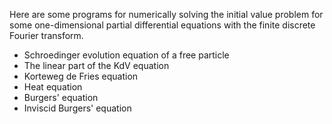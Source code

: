 Here are some programs for numerically solving the initial value problem for some one-dimensional partial differential equations with the finite discrete Fourier transform.

- Schroedinger evolution equation of a free particle
- The linear part of the KdV equation
- Korteweg de Fries equation
- Heat equation
- Burgers' equation
- Inviscid Burgers' equation
